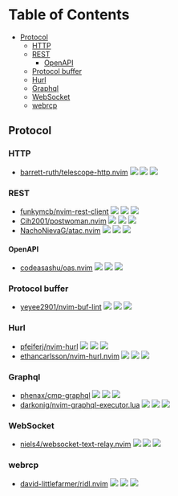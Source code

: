 # Table of Contents

<!-- toc -->

- [Protocol](#protocol)
  * [HTTP](#http)
  * [REST](#rest)
    + [OpenAPI](#openapi)
  * [Protocol buffer](#protocol-buffer)
  * [Hurl](#hurl)
  * [Graphql](#graphql)
  * [WebSocket](#websocket)
  * [webrcp](#webrcp)

<!-- tocstop -->

## Protocol

### HTTP

- [barrett-ruth/telescope-http.nvim](https://github.com/barrett-ruth/telescope-http.nvim) ![](https://img.shields.io/github/stars/barrett-ruth/telescope-http.nvim) ![](https://img.shields.io/github/last-commit/barrett-ruth/telescope-http.nvim) ![](https://img.shields.io/github/commit-activity/y/barrett-ruth/telescope-http.nvim)

### REST

- [funkymcb/nvim-rest-client](https://github.com/funkymcb/nvim-rest-client) ![](https://img.shields.io/github/stars/funkymcb/nvim-rest-client) ![](https://img.shields.io/github/last-commit/funkymcb/nvim-rest-client) ![](https://img.shields.io/github/commit-activity/y/funkymcb/nvim-rest-client)
- [Cih2001/postwoman.nvim](https://github.com/Cih2001/postwoman.nvim) ![](https://img.shields.io/github/stars/Cih2001/postwoman.nvim) ![](https://img.shields.io/github/last-commit/Cih2001/postwoman.nvim) ![](https://img.shields.io/github/commit-activity/y/Cih2001/postwoman.nvim)
- [NachoNievaG/atac.nvim](https://github.com/NachoNievaG/atac.nvim) ![](https://img.shields.io/github/stars/NachoNievaG/atac.nvim) ![](https://img.shields.io/github/last-commit/NachoNievaG/atac.nvim) ![](https://img.shields.io/github/commit-activity/y/NachoNievaG/atac.nvim)

#### OpenAPI

- [codeasashu/oas.nvim](https://github.com/codeasashu/oas.nvim) ![](https://img.shields.io/github/stars/codeasashu/oas.nvim) ![](https://img.shields.io/github/last-commit/codeasashu/oas.nvim) ![](https://img.shields.io/github/commit-activity/y/codeasashu/oas.nvim)

### Protocol buffer

- [yeyee2901/nvim-buf-lint](https://github.com/yeyee2901/nvim-buf-lint) ![](https://img.shields.io/github/stars/yeyee2901/nvim-buf-lint) ![](https://img.shields.io/github/last-commit/yeyee2901/nvim-buf-lint) ![](https://img.shields.io/github/commit-activity/y/yeyee2901/nvim-buf-lint)

### Hurl

- [pfeiferj/nvim-hurl](https://github.com/pfeiferj/nvim-hurl) ![](https://img.shields.io/github/stars/pfeiferj/nvim-hurl) ![](https://img.shields.io/github/last-commit/pfeiferj/nvim-hurl) ![](https://img.shields.io/github/commit-activity/y/pfeiferj/nvim-hurl)
- [ethancarlsson/nvim-hurl.nvim](https://github.com/ethancarlsson/nvim-hurl.nvim) ![](https://img.shields.io/github/stars/ethancarlsson/nvim-hurl.nvim) ![](https://img.shields.io/github/last-commit/ethancarlsson/nvim-hurl.nvim) ![](https://img.shields.io/github/commit-activity/y/ethancarlsson/nvim-hurl.nvim)

### Graphql

- [phenax/cmp-graphql](https://github.com/phenax/cmp-graphql) ![](https://img.shields.io/github/stars/phenax/cmp-graphql) ![](https://img.shields.io/github/last-commit/phenax/cmp-graphql) ![](https://img.shields.io/github/commit-activity/y/phenax/cmp-graphql)
- [darkonig/nvim-graphql-executor.lua](https://github.com/darkonig/nvim-graphql-executor.lua) ![](https://img.shields.io/github/stars/darkonig/nvim-graphql-executor.lua) ![](https://img.shields.io/github/last-commit/darkonig/nvim-graphql-executor.lua) ![](https://img.shields.io/github/commit-activity/y/darkonig/nvim-graphql-executor.lua)

### WebSocket

- [niels4/websocket-text-relay.nvim](https://github.com/niels4/websocket-text-relay.nvim) ![](https://img.shields.io/github/stars/niels4/websocket-text-relay.nvim) ![](https://img.shields.io/github/last-commit/niels4/websocket-text-relay.nvim) ![](https://img.shields.io/github/commit-activity/y/niels4/websocket-text-relay.nvim)

### webrcp

- [david-littlefarmer/ridl.nvim](https://github.com/david-littlefarmer/ridl.nvim) ![](https://img.shields.io/github/stars/david-littlefarmer/ridl.nvim) ![](https://img.shields.io/github/last-commit/david-littlefarmer/ridl.nvim) ![](https://img.shields.io/github/commit-activity/y/david-littlefarmer/ridl.nvim)
